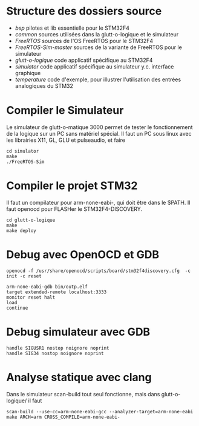 Structure des dossiers source
=============================

- *bsp* pilotes et lib essentielle pour le STM32F4
- *common* sources utilisées dans la glutt-o-logique et le simulateur
- *FreeRTOS* sources de l'OS FreeRTOS pour le STM32F4
- *FreeRTOS-Sim-master* sources de la variante de FreeRTOS pour le simulateur
- *glutt-o-logique* code applicatif spécifique au STM32F4
- *simulator* code applicatif spécifique au simulateur y.c. interface graphique
- *temperature* code d'exemple, pour illustrer l'utilisation des entrées analogiques du STM32

Compiler le Simulateur
======================

Le simulateur de glutt-o-matique 3000 permet de tester le fonctionnement de la
logique sur un PC sans matériel spécial. Il faut un PC sous linux avec les librairies
X11, GL, GLU et pulseaudio, et faire

    cd simulator
    make
    ./FreeRTOS-Sim

Compiler le projet STM32
========================

Il faut un compilateur pour arm-none-eabi-, qui doit être dans le $PATH. Il
faut openocd pour FLASHer le STM32F4-DISCOVERY.

    cd glutt-o-logique
    make
    make deploy

Debug avec OpenOCD et GDB
=========================

    openocd -f /usr/share/openocd/scripts/board/stm32f4discovery.cfg  -c init -c reset

    arm-none-eabi-gdb bin/outp.elf
    target extended-remote localhost:3333
    monitor reset halt
    load
    continue

Debug simulateur avec GDB
=========================

    handle SIGUSR1 nostop noignore noprint
    handle SIG34 nostop noignore noprint

Analyse statique avec clang
===========================

Dans le simulateur scan-build tout seul fonctionne, mais dans glutt-o-logique/ il faut

    scan-build --use-cc=arm-none-eabi-gcc --analyzer-target=arm-none-eabi make ARCH=arm CROSS_COMPILE=arm-none-eabi-
